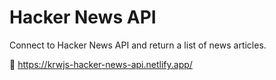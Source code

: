 # Hacker News API
Connect to Hacker News API and return a list of news articles.

🔗 https://krwjs-hacker-news-api.netlify.app/
